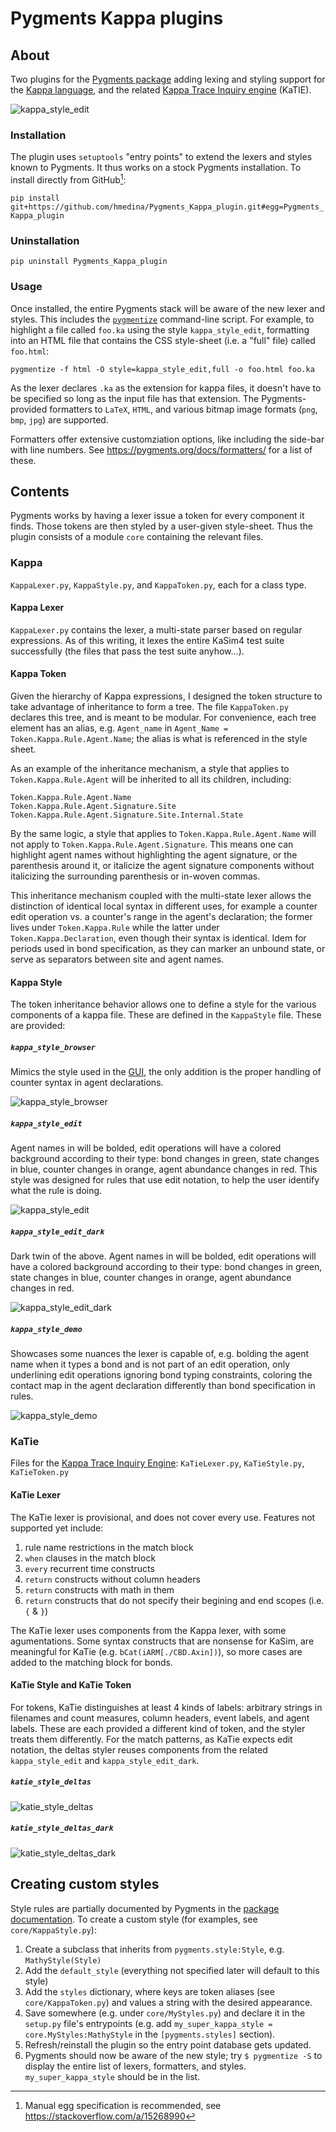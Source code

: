 # Pygments Kappa plugins

## About
Two plugins for the [Pygments package](https://pygments.org/) adding lexing and styling support for the [Kappa language](https://kappalanguage.org/), and the related [Kappa Trace Inquiry engine](https://github.com/jonathan-laurent/KaTie) (KaTIE).

![kappa_style_edit](./img/kappa_edit_notation_style_edit.png)

### Installation
The plugin uses `setuptools` "entry points" to extend the lexers and styles known to Pygments. It thus works on a stock Pygments installation. To install directly from GitHub[^1]:

`pip install git+https://github.com/hmedina/Pygments_Kappa_plugin.git#egg=Pygments_Kappa_plugin`

[^1]: Manual egg specification is recommended, see https://stackoverflow.com/a/15268990

### Uninstallation

`pip uninstall Pygments_Kappa_plugin`


### Usage
Once installed, the entire Pygments stack will be aware of the new lexer and styles. This includes the [`pygmentize`](https://pygments.org/docs/cmdline/) command-line script. For example, to highlight a file called `foo.ka` using the style `kappa_style_edit`, formatting into an HTML file that contains the CSS style-sheet (i.e. a "full" file) called `foo.html`: 

``pygmentize -f html -O style=kappa_style_edit,full -o foo.html foo.ka``

As the lexer declares `.ka` as the extension for kappa files, it doesn't have to be specified so long as the input file has that extension. The Pygments-provided formatters to `LaTeX`, `HTML`, and various bitmap image formats (`png`, `bmp`, `jpg`) are supported.

Formatters offer extensive customziation options, like including the side-bar with line numbers. See https://pygments.org/docs/formatters/ for a list of these.


## Contents
Pygments works by having a lexer issue a token for every component it finds. Those tokens are then styled by a user-given style-sheet. Thus the plugin consists of a module `core` containing the relevant files.


### Kappa
`KappaLexer.py`, `KappaStyle.py`, and `KappaToken.py`, each for a class type.

#### Kappa Lexer
`KappaLexer.py` contains the lexer, a multi-state parser based on regular expressions. As of this writing, it lexes the entire KaSim4 test suite successfully (the files that pass the test suite anyhow...).

#### Kappa Token
Given the hierarchy of Kappa expressions, I designed the token structure to take advantage of inheritance to form a tree. The file `KappaToken.py` declares this tree, and is meant to be modular. For convenience, each tree element has an alias, e.g. `Agent_name` in `Agent_Name = Token.Kappa.Rule.Agent.Name`; the alias is what is referenced in the style sheet.

As an example of the inheritance mechanism, a style that applies to `Token.Kappa.Rule.Agent` will be inherited to all its children, including:
 ```
 Token.Kappa.Rule.Agent.Name
 Token.Kappa.Rule.Agent.Signature.Site
 Token.Kappa.Rule.Agent.Signature.Site.Internal.State
 ```
By the same logic, a style that applies to `Token.Kappa.Rule.Agent.Name` will not apply to `Token.Kappa.Rule.Agent.Signature`. This means one can highlight agent names without highlighting the agent signature, or the parenthesis around it, or italicize the agent signature components without italicizing the surrounding parenthesis or in-woven commas.

This inheritance mechanism coupled with the multi-state lexer allows the distinction of identical local syntax in different uses, for example a counter edit operation vs. a counter's range in the agent's declaration; the former lives under `Token.Kappa.Rule` while the latter under `Token.Kappa.Declaration`, even though their syntax is identical. Idem for periods used in bond specification, as they can marker an unbound state, or serve as separators between site and agent names.

#### Kappa Style
The token inheritance behavior allows one to define a style for the various components of a kappa file. These are defined in the `KappaStyle` file. These are provided:

##### `kappa_style_browser`
Mimics the style used in the [GUI](https://tools.kappalanguage.org/try/?model=https%3A//raw.githubusercontent.com/Kappa-Dev/KaSim/master/models/abc-pert.ka), the only addition is the proper handling of counter syntax in agent declarations.

![kappa_style_browser](./img/kappa_edit_notation_style_browser.png)

##### `kappa_style_edit`
Agent names in will be bolded, edit operations will have a colored background according to their type: bond changes in green, state changes in blue, counter changes in orange, agent abundance changes in red. This style was designed for rules that use edit notation, to help the user identify what the rule is doing.

![kappa_style_edit](./img/kappa_edit_notation_style_edit.png)

##### `kappa_style_edit_dark`
Dark twin of the above. Agent names in will be bolded, edit operations will have a colored background according to their type: bond changes in green, state changes in blue, counter changes in orange, agent abundance changes in red.

![kappa_style_edit_dark](./img/kappa_edit_notation_style_edit_dark.png)

##### `kappa_style_demo`
Showcases some nuances the lexer is capable of, e.g. bolding the agent name when it types a bond and is not part of an edit operation, only underlining edit operations ignoring bond typing constraints, coloring the contact map in the agent declaration differently than bond specification in rules.

![kappa_style_demo](./img/kappa_edit_notation_style_demo.png)


### KaTie
Files for the [Kappa Trace Inquiry Engine](https://github.com/jonathan-laurent/KaTie): `KaTieLexer.py`, `KaTieStyle.py`, `KaTieToken.py`

#### KaTie Lexer
The KaTie lexer is provisional, and does not cover every use. Features not supported yet include:
1) rule name restrictions in the match block
1) `when` clauses in the match block
1) `every` recurrent time constructs
1) `return` constructs without column headers
1) `return` constructs with math in them
1) `return` constructs that do not specify their begining and end scopes (i.e. `{` & `}`)

The KaTie lexer uses components from the Kappa lexer, with some agumentations. Some syntax constructs that are nonsense for KaSim, are meaningful for KaTie (e.g. `bCat(iARM[./CBD.Axin])`), so more cases are added to the matching block for bonds.

#### KaTie Style and KaTie Token
For tokens, KaTie distinguishes at least 4 kinds of labels: arbitrary strings in filenames and count measures, column headers, event labels, and agent labels. These are each provided a different kind of token, and the styler treats them differently. For the match patterns, as KaTie expects edit notation, the deltas styler reuses components from the related `kappa_style_edit` and `kappa_style_edit_dark`.

##### `katie_style_deltas`
![katie_style_deltas](./img/katie_style_deltas.png)

##### `katie_style_deltas_dark`
![katie_style_deltas_dark](./img/katie_style_deltas_dark.png)


## Creating custom styles

Style rules are partially documented by Pygments in the [package documentation](https://pygments.org/docs/styles/#style-rules). To create a custom style (for examples, see `core/KappaStyle.py`):
1) Create a subclass that inherits from `pygments.style:Style`, e.g. `MathyStyle(Style)`
1) Add the `default_style` (everything not specified later will default to this style)
1) Add the `styles` dictionary, where keys are token aliases (see `core/KappaToken.py`) and values a string with the desired appearance.
1) Save somewhere (e.g. under `core/MyStyles.py`) and declare it in the `setup.py` file's entrypoints (e.g. add `my_super_kappa_style = core.MyStyles:MathyStyle` in the `[pygments.styles]` section).
1) Refresh/reinstall the plugin so the entry point database gets updated.
1) Pygments should now be aware of the new style; try `$ pygmentize -S` to display the entire list of lexers, formatters, and styles. `my_super_kappa_style` should be in the list.
